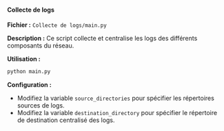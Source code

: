 #### Collecte de logs

**Fichier :** `Collecte de logs/main.py`

**Description :** 
Ce script collecte et centralise les logs des différents composants du réseau.

**Utilisation :**
```bash
python main.py
```

**Configuration :**
- Modifiez la variable `source_directories` pour spécifier les répertoires sources de logs.
- Modifiez la variable `destination_directory` pour spécifier le répertoire de destination centralisé des logs.
